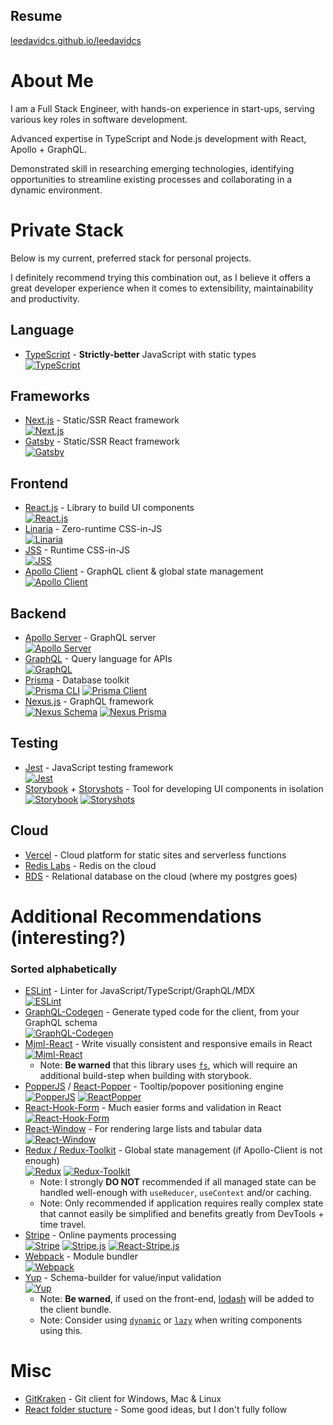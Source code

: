 ## Resume
[leedavidcs.github.io/leedavidcs](https://leedavidcs.github.io/leedavidcs)

# About Me
I am a Full Stack Engineer, with hands-on experience in start-ups, serving various key roles in
software development.

Advanced expertise in TypeScript and Node.js development with React, Apollo + GraphQL.

Demonstrated skill in researching emerging technologies, identifying opportunities to streamline
existing processes and collaborating in a dynamic environment.

# Private Stack
Below is my current, preferred stack for personal projects.

I definitely recommend trying this combination out, as I believe it offers a great developer
experience when it comes to extensibility, maintainability and productivity.

## Language
* [TypeScript](https://www.typescriptlang.org/) - **Strictly-better** JavaScript with static types  
[![TypeScript](https://img.shields.io/npm/v/typescript)](https://www.npmjs.com/package/typescript)

## Frameworks
* [Next.js](https://nextjs.org/) - Static/SSR React framework  
[![Next.js](https://img.shields.io/npm/v/next)](https://www.npmjs.com/package/next)
* [Gatsby](https://www.gatsbyjs.org/) - Static/SSR React framework  
[![Gatsby](https://img.shields.io/npm/v/gatsby)](https://www.npmjs.com/package/gatsby)

## Frontend
* [React.js](https://reactjs.org/) - Library to build UI components  
[![React.js](https://img.shields.io/npm/v/react)](https://www.npmjs.com/package/react)
* [Linaria](https://linaria.now.sh/) - Zero-runtime CSS-in-JS  
[![Linaria](https://img.shields.io/npm/v/linaria)](https://www.npmjs.com/package/linaria)
* [JSS](https://cssinjs.org/) - Runtime CSS-in-JS  
[![JSS](https://img.shields.io/npm/v/react-jss)](https://www.npmjs.com/package/react-jss)
* [Apollo Client](https://www.apollographql.com/docs/react/) - GraphQL client & global state management  
[![Apollo Client](https://img.shields.io/npm/v/@apollo/client)](https://www.npmjs.com/package/@apollo/client)

## Backend
* [Apollo Server](https://www.apollographql.com/docs/apollo-server/) - GraphQL server  
[![Apollo Server](https://img.shields.io/npm/v/apollo-server-micro)](https://www.npmjs.com/package/apollo-server-micro)
* [GraphQL](https://graphql.org/) - Query language for APIs  
[![GraphQL](https://img.shields.io/npm/v/graphql)](https://www.npmjs.com/package/graphql)
* [Prisma](https://www.prisma.io/) - Database toolkit  
[![Prisma CLI](https://img.shields.io/npm/v/@prisma/cli)](https://www.npmjs.com/package/@prisma/cli)
[![Prisma Client](https://img.shields.io/npm/v/@prisma/client)](https://www.npmjs.com/package/@prisma/client)
* [Nexus.js](https://nexusjs.org/) - GraphQL framework  
[![Nexus Schema](https://img.shields.io/npm/v/@nexus/schema)](https://www.npmjs.com/package/@nexus/schema)
[![Nexus Prisma](https://img.shields.io/npm/v/nexus-plugin-prisma)](https://www.npmjs.com/package/nexus-plugin-prisma)

## Testing
* [Jest](https://jestjs.io/) - JavaScript testing framework  
[![Jest](https://img.shields.io/npm/v/jest)](https://www.npmjs.com/package/jest)
* [Storybook](https://storybook.js.org/) + [Storyshots](https://storybook.js.org/docs/react/workflows/snapshot-testing) - Tool for developing UI components in isolation  
[![Storybook](https://img.shields.io/npm/v/storybook)](https://www.npmjs.com/package/storybook)
[![Storyshots](https://img.shields.io/npm/v/@storybook/addon-storyshots)](https://www.npmjs.com/package/@storybook/addon-storyshots)

## Cloud
* [Vercel](https://vercel.com) - Cloud platform for static sites and serverless functions
* [Redis Labs](https://redislabs.com) - Redis on the cloud
* [RDS](https://aws.amazon.com/rds/) - Relational database on the cloud (where my postgres goes)

# Additional Recommendations (interesting?)
### Sorted alphabetically
* [ESLint](https://eslint.org/) - Linter for JavaScript/TypeScript/GraphQL/MDX  
[![ESLint](https://img.shields.io/npm/v/eslint)](https://www.npmjs.com/package/eslint)
* [GraphQL-Codegen](https://graphql-code-generator.com/) - Generate typed code for the client, from your GraphQL schema  
[![GraphQL-Codegen](https://img.shields.io/npm/v/@graphql-codegen/cli)](https://www.npmjs.com/package/@graphql-codegen/cli)
* [Mjml-React](https://github.com/wix-incubator/mjml-react) - Write visually consistent and responsive emails in React  
[![Mjml-React](https://img.shields.io/npm/v/mjml-react)](https://www.npmjs.com/package/mjml-react)
  * Note: **Be warned** that this library uses [`fs`](https://nodejs.org/api/fs.html), which will require an additional build-step when building with storybook.
* [PopperJS](https://popper.js.org/) / [React-Popper](https://popper.js.org/react-popper/) - Tooltip/popover positioning engine  
[![PopperJS](https://img.shields.io/npm/v/@popperjs/core)](https://www.npmjs.com/package/@popperjs/core)
[![ReactPopper](https://img.shields.io/npm/v/react-popper)](https://www.npmjs.com/package/react-popper)
* [React-Hook-Form](https://react-hook-form.com/) - Much easier forms and validation in React  
[![React-Hook-Form](https://img.shields.io/npm/v/react-hook-form)](https://www.npmjs.com/package/react-hook-form)
* [React-Window](https://github.com/bvaughn/react-window) - For rendering large lists and tabular data  
[![React-Window](https://img.shields.io/npm/v/react-window)](https://www.npmjs.com/package/react-window)
* [Redux / Redux-Toolkit](https://redux.js.org/) - Global state management (if Apollo-Client is not enough)  
[![Redux](https://img.shields.io/npm/v/redux)](https://www.npmjs.com/package/redux)
[![Redux-Toolkit](https://img.shields.io/npm/v/@reduxjs/toolkit)](https://www.npmjs.com/package/@reduxjs/toolkit)
  * Note: I strongly **DO NOT** recommended if all managed state can be handled well-enough with `useReducer`, `useContext` and/or caching.
  * Note: Only recommended if application requires really complex state that cannot easily be simplified and benefits greatly from DevTools + time travel.
* [Stripe](https://stripe.com/) - Online payments processing  
[![Stripe](https://img.shields.io/npm/v/stripe)](https://www.npmjs.com/package/stripe)
[![Stripe.js](https://img.shields.io/npm/v/@stripe/stripe-js)](https://www.npmjs.com/package/@stripe/stripe-js)
[![React-Stripe.js](https://img.shields.io/npm/v/@stripe/react-stripe-js)](https://www.npmjs.com/package/@stripe/react-stripe-js)
* [Webpack](https://webpack.js.org/) - Module bundler  
[![Webpack](https://img.shields.io/npm/v/webpack)](https://www.npmjs.com/package/webpack)
* [Yup](https://github.com/jquense/yup) -  Schema-builder for value/input validation  
[![Yup](https://img.shields.io/npm/v/yup)](https://www.npmjs.com/package/yup)
  * Note: **Be warned**, if used on the front-end, [lodash](https://www.npmjs.com/package/lodash) will be added to the client bundle.
  * Note: Consider using [`dynamic`](https://nextjs.org/docs/advanced-features/dynamic-import) or [`lazy`](https://reactjs.org/docs/code-splitting.html#reactlazy) when writing components using this.

# Misc
* [GitKraken](https://www.gitkraken.com/) - Git client for Windows, Mac & Linux
* [React folder stucture](https://www.robinwieruch.de/react-folder-structure) - Some good ideas, but I don't fully follow

